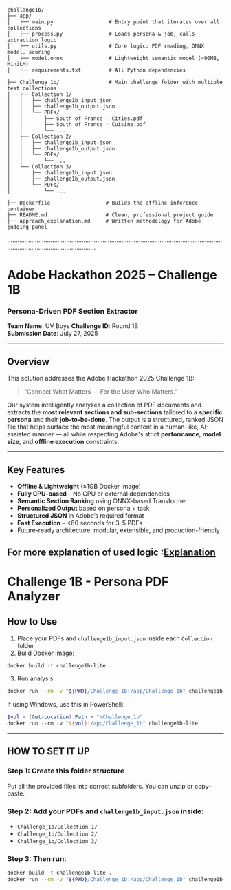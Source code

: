 ```text
challange1b/
├── app/
│   ├── main.py                  # Entry point that iterates over all collections
│   ├── process.py               # Loads persona & job, calls extraction logic
│   ├── utils.py                 # Core logic: PDF reading, ONNX model, scoring
│   ├── model.onnx               # Lightweight semantic model (~90MB, MiniLM)
│   └── requirements.txt         # All Python dependencies

├── Challenge_1b/                # Main challenge folder with multiple test collections
│   ├── Collection 1/
│   │   ├── challenge1b_input.json
│   │   ├── challenge1b_output.json
│   │   └── PDFs/
│   │       ├── South of France - Cities.pdf
│   │       ├── South of France - Cuisine.pdf
│   │       └── ...
│   ├── Collection 2/
│   │   ├── challenge1b_input.json
│   │   ├── challenge1b_output.json
│   │   └── PDFs/
│   │       └── ...
│   └── Collection 3/
│       ├── challenge1b_input.json
│       ├── challenge1b_output.json
│       └── PDFs/
│           └── ...

├── Dockerfile                  # Builds the offline inference container
├── README.md                   # Clean, professional project guide
├── approach_explanation.md     # Written methodology for Adobe judging panel
```

...............................................................................................................................................................................
#  Adobe Hackathon 2025 – Challenge 1B  
###  Persona-Driven PDF Section Extractor  
**Team Name**: UV Boys 
**Challenge ID**: Round 1B  
**Submission Date**: July 27, 2025  

---

##  Overview

This solution addresses the Adobe Hackathon 2025 Challenge 1B:  
> “Connect What Matters — For the User Who Matters.”

Our system intelligently analyzes a collection of PDF documents and extracts the **most relevant sections and sub-sections** tailored to a **specific persona** and their **job-to-be-done**. The output is a structured, ranked JSON file that helps surface the most meaningful content in a human-like, AI-assisted manner — all while respecting Adobe's strict **performance**, **model size**, and **offline execution** constraints.

---

##  Key Features

-  **Offline & Lightweight** (≤1GB Docker image)
-  **Fully CPU-based** – No GPU or external dependencies
-  **Semantic Section Ranking** using ONNX-based Transformer
-  **Personalized Output** based on persona + task
-  **Structured JSON** in Adobe’s required format
-  **Fast Execution** – <60 seconds for 3–5 PDFs
-  Future-ready architecture: modular, extensible, and production-friendly

 ## For more explanation of used logic :[Explanation](Approach%20Explanation.md)
  
# Challenge 1B - Persona PDF Analyzer

## How to Use

1.  Place your PDFs and `challenge1b_input.json` inside each `Collection` folder  
2.  Build Docker image:
   ```bash
   docker build -t challenge1b-lite .
   ```
3.  Run analysis:
   ```bash
   docker run --rm -v "${PWD}/Challenge_1b:/app/Challenge_1b" challenge1b-lite
   ```

 If using Windows, use this in PowerShell:

```powershell
$vol = (Get-Location).Path + "\Challenge_1b"
docker run --rm -v "${vol}:/app/Challenge_1b" challenge1b-lite
```

---

##  HOW TO SET IT UP

### Step 1: Create this folder structure
Put all the provided files into correct subfolders. You can unzip or copy-paste.

### Step 2: Add your PDFs and `challenge1b_input.json` inside:
- `Challenge_1b/Collection 1/`
- `Challenge_1b/Collection 2/`
- `Challenge_1b/Collection 3/`

### Step 3: Then run:
```bash
docker build -t challenge1b-lite .
docker run --rm -v "${PWD}/Challenge_1b:/app/Challenge_1b" challenge1b-lite
```
